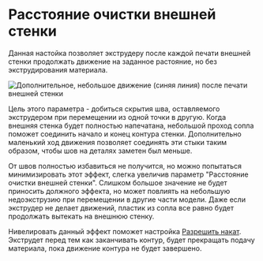 Расстояние очистки внешней стенки
====
Данная настойка позволяет экструдеру после каждой печати внешней стенки продолжать движение на заданное растояние, но без экструдирования материала.

![Дополнительное, небольшое движение (синяя линия) после печати внешней стенки](../../../articles/images/wall_0_wipe_dist.png)

Цель этого параметра - добиться скрытия шва, оставляемого экструдером при перемещении из одной точки в другую. Когда внешняя стенка будет полностью  напечатана, небольшой проход сопла поможет соединить начало и конец контура стенки. Дополнительно маленький ход движения позволяет соединять эти стыки таким образом, чтобы шов на деталях заметен был меньше.

От швов полностью избавиться не получится, но можно попытаться минимизировать этот эффект, слегка увеличив параметр "Расстояние очистки внешней стенки". Слишком большое значение не будет приносить должного эффекта, но может повлиять на небольшую недоэкструзию при перемещении в другие части модели. Даже если экструдер не делает движений, пластик из сопла все равно будет продолжать вытекать на внешнюю стенку.

Нивелировать данный эффект поможет настройка [Разрешить накат](../../../articles/experimental/coasting_enable.md). Экструдет перед тем как заканчивать контур, будет прекращать подачу материала, пока движение контура не будет завершено.